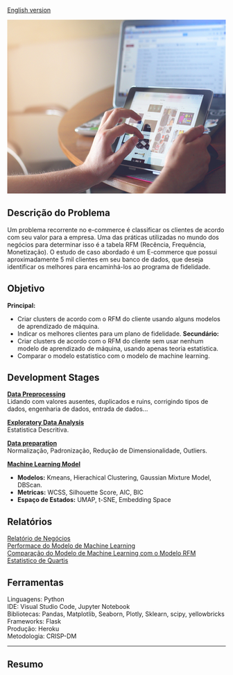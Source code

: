 [English version](https://github.com/alyssonvidal/E-Commerce-Clusterization)

<center><img src="/images/ecommerce2.jpg" alt="logo_ecommerce" width="800" height="400"/></center>

## Descrição do Problema
Um problema recorrente no e-commerce é classificar os clientes de acordo com seu valor para a empresa. Uma das práticas utilizadas no mundo dos negócios para determinar isso é a tabela RFM (Recência, Frequência, Monetização). O estudo de caso abordado é um E-commerce que possui aproximadamente 5 mil clientes em seu banco de dados, que deseja identificar os melhores para encaminhá-los ao programa de fidelidade.

## Objetivo
**Principal:**
* Criar clusters de acordo com o RFM do cliente usando alguns modelos de aprendizado de máquina.
* Indicar os melhores clientes para um plano de fidelidade.
**Secundário:**
* Criar clusters de acordo com o RFM do cliente sem usar nenhum modelo de aprendizado de máquina, usando apenas teoria estatística.
* Comparar o modelo estatistico com o modelo de machine learning.



## Development Stages
[**Data Preprocessing**](https://github.com/alyssonvidal/E-Commerce-Clusterization/blob/main/notebooks/part01_preprocessing.ipynb)<br>
Lidando com valores ausentes, duplicados e ruins, corrigindo tipos de dados, engenharia de dados, entrada de dados...

[**Exploratory Data Analysis**](https://github.com/alyssonvidal/E-Commerce-Clusterization/blob/main/notebooks/part02_eda.ipynb)<br>
Estatistica Descritiva.

[**Data preparation**](https://github.com/alyssonvidal/E-Commerce-Clusterization/blob/main/notebooks/part03_data_preparation.ipynb)<br>
Normalização, Padronização, Redução de Dimensionalidade, Outliers.

[**Machine Learning Model**](https://github.com/alyssonvidal/E-Commerce-Clusterization/blob/main/notebooks/part04_rfm_with_ml.ipynb)<br>
* **Modelos:** Kmeans, Hierachical Clustering, Gaussian Mixture Model, DBScan.<br>
* **Metricas:** WCSS, Silhouette Score, AIC, BIC<br>
* **Espaço de Estados:** UMAP, t-SNE, Embedding Space<br>



## Relatórios
[Relatório de Negócios](https://github.com/alyssonvidal/E-Commerce-Clusterization/blob/main/reports/model_performace.MD)<br>
[Performace do Modelo de Machine Learning](https://github.com/alyssonvidal/E-Commerce-Clusterization/blob/main/reports/model_performace.MD)<br>
[Comparação do Modelo de Machine Learning com o Modelo RFM Estatistico de Quartis](https://github.com/alyssonvidal/E-Commerce-Clusterization/blob/main/reports/comparison.md)<br>

## Ferramentas
Linguagens: Python<br>
IDE: Visual Studio Code, Jupyter Notebook<br>
Bibliotecas: Pandas, Matplotlib, Seaborn, Plotly, Sklearn, scipy, yellowbricks<br>
Frameworks: Flask<br>
Produção: Heroku<br>
Metodologia: CRISP-DM<br>

*** 

## Resumo 
